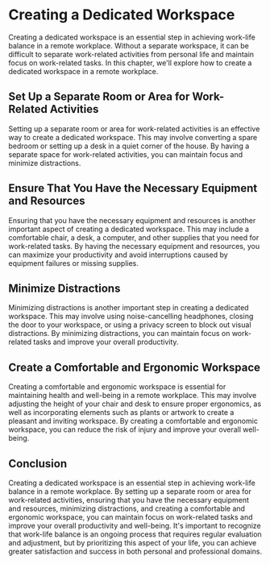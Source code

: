 # Creating a Dedicated Workspace

Creating a dedicated workspace is an essential step in achieving work-life balance in a remote workplace. Without a separate workspace, it can be difficult to separate work-related activities from personal life and maintain focus on work-related tasks. In this chapter, we'll explore how to create a dedicated workspace in a remote workplace.

Set Up a Separate Room or Area for Work-Related Activities
----------------------------------------------------------

Setting up a separate room or area for work-related activities is an effective way to create a dedicated workspace. This may involve converting a spare bedroom or setting up a desk in a quiet corner of the house. By having a separate space for work-related activities, you can maintain focus and minimize distractions.

Ensure That You Have the Necessary Equipment and Resources
----------------------------------------------------------

Ensuring that you have the necessary equipment and resources is another important aspect of creating a dedicated workspace. This may include a comfortable chair, a desk, a computer, and other supplies that you need for work-related tasks. By having the necessary equipment and resources, you can maximize your productivity and avoid interruptions caused by equipment failures or missing supplies.

Minimize Distractions
---------------------

Minimizing distractions is another important step in creating a dedicated workspace. This may involve using noise-cancelling headphones, closing the door to your workspace, or using a privacy screen to block out visual distractions. By minimizing distractions, you can maintain focus on work-related tasks and improve your overall productivity.

Create a Comfortable and Ergonomic Workspace
--------------------------------------------

Creating a comfortable and ergonomic workspace is essential for maintaining health and well-being in a remote workplace. This may involve adjusting the height of your chair and desk to ensure proper ergonomics, as well as incorporating elements such as plants or artwork to create a pleasant and inviting workspace. By creating a comfortable and ergonomic workspace, you can reduce the risk of injury and improve your overall well-being.

Conclusion
----------

Creating a dedicated workspace is an essential step in achieving work-life balance in a remote workplace. By setting up a separate room or area for work-related activities, ensuring that you have the necessary equipment and resources, minimizing distractions, and creating a comfortable and ergonomic workspace, you can maintain focus on work-related tasks and improve your overall productivity and well-being. It's important to recognize that work-life balance is an ongoing process that requires regular evaluation and adjustment, but by prioritizing this aspect of your life, you can achieve greater satisfaction and success in both personal and professional domains.
